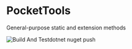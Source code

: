 # PocketTools
General-purpose static and extension methods

![Build And Test](https://github.com/Gaslite/PocketTools/workflows/Build%20And%20Test/badge.svg)dotnet nuget push